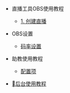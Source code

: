 * 直播工具OBS使用教程

  * [1. 创建直播](live/创建直播.md)

* OBS设置

  * [码率设置](live/码率设置.md)
  

* 助教使用教程

  * [配置项](zh-cn/configuration.md)
  

* [后台使用教程](zh-cn/changelog.md)
